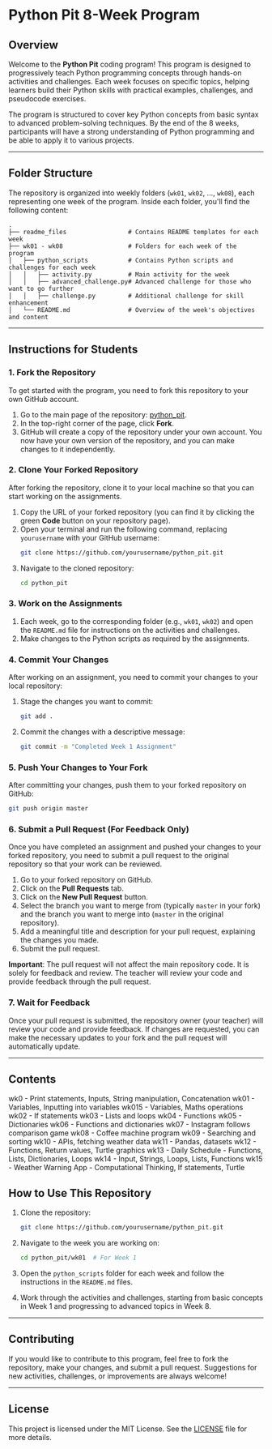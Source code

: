 
# Python Pit 8-Week Program

## Overview

Welcome to the **Python Pit** coding program! This program is designed to progressively teach Python programming concepts through hands-on activities and challenges. Each week focuses on specific topics, helping learners build their Python skills with practical examples, challenges, and pseudocode exercises.

The program is structured to cover key Python concepts from basic syntax to advanced problem-solving techniques. By the end of the 8 weeks, participants will have a strong understanding of Python programming and be able to apply it to various projects.

---

## Folder Structure

The repository is organized into weekly folders (`wk01`, `wk02`, ..., `wk08`), each representing one week of the program. Inside each folder, you'll find the following content:

```
.
├── readme_files                 # Contains README templates for each week
├── wk01 - wk08                  # Folders for each week of the program
│   ├── python_scripts           # Contains Python scripts and challenges for each week
│   │   ├── activity.py          # Main activity for the week
│   │   ├── advanced_challenge.py# Advanced challenge for those who want to go further
│   │   ├── challenge.py         # Additional challenge for skill enhancement
│   └── README.md                # Overview of the week's objectives and content
```

---

## Instructions for Students

### 1. Fork the Repository

To get started with the program, you need to fork this repository to your own GitHub account.

1. Go to the main page of the repository: [python_pit](https://github.com/yourusername/python_pit).
2. In the top-right corner of the page, click **Fork**.
3. GitHub will create a copy of the repository under your own account. You now have your own version of the repository, and you can make changes to it independently.

### 2. Clone Your Forked Repository

After forking the repository, clone it to your local machine so that you can start working on the assignments.

1. Copy the URL of your forked repository (you can find it by clicking the green **Code** button on your repository page).
2. Open your terminal and run the following command, replacing `yourusername` with your GitHub username:
   ```bash
   git clone https://github.com/yourusername/python_pit.git
   ```
3. Navigate to the cloned repository:
   ```bash
   cd python_pit
   ```

### 3. Work on the Assignments

1. Each week, go to the corresponding folder (e.g., `wk01`, `wk02`) and open the `README.md` file for instructions on the activities and challenges.
2. Make changes to the Python scripts as required by the assignments.

### 4. Commit Your Changes

After working on an assignment, you need to commit your changes to your local repository:

1. Stage the changes you want to commit:
   ```bash
   git add .
   ```

2. Commit the changes with a descriptive message:
   ```bash
   git commit -m "Completed Week 1 Assignment"
   ```

### 5. Push Your Changes to Your Fork

After committing your changes, push them to your forked repository on GitHub:

```bash
git push origin master
```

### 6. Submit a Pull Request (For Feedback Only)

Once you have completed an assignment and pushed your changes to your forked repository, you need to submit a pull request to the original repository so that your work can be reviewed.

1. Go to your forked repository on GitHub.
2. Click on the **Pull Requests** tab.
3. Click on the **New Pull Request** button.
4. Select the branch you want to merge from (typically `master` in your fork) and the branch you want to merge into (`master` in the original repository).
5. Add a meaningful title and description for your pull request, explaining the changes you made.
6. Submit the pull request.

**Important**: The pull request will not affect the main repository code. It is solely for feedback and review. The teacher will review your code and provide feedback through the pull request.

### 7. Wait for Feedback

Once your pull request is submitted, the repository owner (your teacher) will review your code and provide feedback. If changes are requested, you can make the necessary updates to your fork and the pull request will automatically update.

---

## Contents

wk0 - Print statements, Inputs, String manipulation, Concatenation
wk01 - Variables, Inputting into variables
wk015 - Variables, Maths operations
wk02 - If statements
wk03 - Lists and loops
wk04 - Functions
wk05 - Dictionaries
wk06 - Functions and dictionaries
wk07 - Instagram follows comparison game
wk08 - Coffee machine program
wk09 - Searching and sorting
wk10 - APIs, fetching weather data
wk11 - Pandas, datasets
wk12 - Functions, Return values, Turtle graphics
wk13 - Daily Schedule - Functions, Lists, Dictionaries, Loops
wk14 - Input, Strings, Loops, Lists, Functions
wk15 - Weather Warning App - Computational Thinking, If statements, Turtle

## How to Use This Repository

1. Clone the repository:
   ```bash
   git clone https://github.com/yourusername/python_pit.git
   ```

2. Navigate to the week you are working on:
   ```bash
   cd python_pit/wk01  # For Week 1
   ```

3. Open the `python_scripts` folder for each week and follow the instructions in the `README.md` files.

4. Work through the activities and challenges, starting from basic concepts in Week 1 and progressing to advanced topics in Week 8.

---

## Contributing

If you would like to contribute to this program, feel free to fork the repository, make your changes, and submit a pull request. Suggestions for new activities, challenges, or improvements are always welcome!

---

## License

This project is licensed under the MIT License. See the [LICENSE](LICENSE) file for more details.
